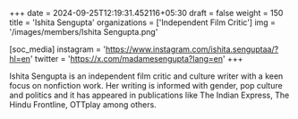 +++
date = 2024-09-25T12:19:31.452116+05:30
draft = false
weight = 150
title = 'Ishita Sengupta'
organizations = ['Independent Film Critic']
img = '/images/members/Ishita Sengupta.png'

[soc_media]
instagram = 'https://www.instagram.com/ishita.senguptaa/?hl=en'
twitter = 'https://x.com/madamesengupta?lang=en'
+++

Ishita Sengupta is an independent film critic and culture writer with a keen focus on nonfiction work. Her writing is informed with gender, pop culture and politics and it has appeared in publications like The Indian Express, The Hindu Frontline, OTTplay among others.
